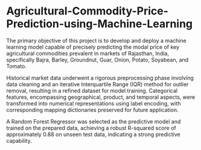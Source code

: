 # Agricultural-Commodity-Price-Prediction-using-Machine-Learning
The primary objective of this project is to develop and deploy a machine learning model 
capable of precisely predicting the modal price of key agricultural commodities prevalent in 
markets of Rajasthan, India, specifically Bajra, Barley, Groundnut, Guar, Onion, Potato, 
Soyabean, and Tomato.

Historical market data underwent a rigorous preprocessing phase involving data cleaning and 
an iterative Interquartile Range (IQR) method for outlier removal, resulting in a refined dataset 
for model training. Categorical features, encompassing geographical, product, and temporal 
aspects, were transformed into numerical representations using label encoding, with 
corresponding mapping dictionaries preserved for future application.  

A Random Forest Regressor was selected as the predictive model and trained on the prepared 
data, achieving a robust R-squared score of approximately 0.88 on unseen test data, indicating 
a strong predictive capability. 
